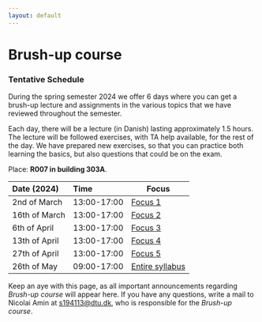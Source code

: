 ```yaml
---
layout: default
---
```


# Brush-up course

### Tentative Schedule

During the spring semester 2024 we offer 6 days where you can get a brush-up lecture and assignments in the various topics that we have reviewed throughout the semester. 

Each day, there will be a lecture (in Danish) lasting approximately 1.5 hours. The lecture will be followed exercises, with TA help available, for the rest of the day. We have prepared new exercises, so that you can practice both learning the basics, but also questions that could be on the exam.  

Place: **R007 in building 303A**. 


| Date (2024)    | Time         | Focus                          |
|:---------------|:-------------|--------------------------------|
| 2nd of March   | 13:00-17:00  | [Focus 1](./day1.html)         |
| 16th of March  | 13:00-17:00  | [Focus 2](./day2.html)         |
| 6th of April   | 13:00-17:00  | [Focus 3](./day3.html)         |
| 13th of April  | 13:00-17:00  | [Focus 4](./day4.html)         |
| 27th of April  | 13:00-17:00  | [Focus 5](./day5.html)         |
| 26th of May    | 09:00-17:00  | [Entire syllabus](./day6.html) |

Keep an aye with this page, as all important announcements regarding *Brush-up course* will appear here. If you have any questions, write a mail to Nicolai Amin at s194113@dtu.dk, who is responsible for the *Brush-up course*.




